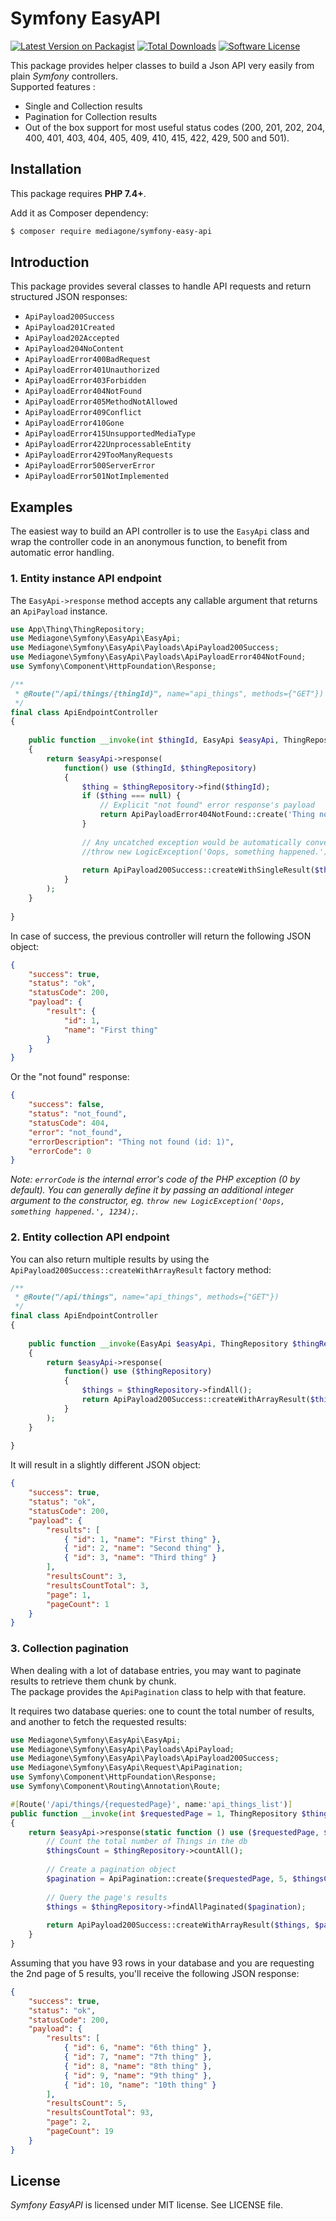 # Symfony EasyAPI

[![Latest Version on Packagist][ico-version]][link-packagist]
[![Total Downloads][ico-downloads]][link-downloads]
[![Software License][ico-license]](LICENSE)

This package provides helper classes to build a Json API very easily from plain _Symfony_ controllers. \
Supported features :
- Single and Collection results
- Pagination for Collection results
- Out of the box support for most useful status codes (200, 201, 202, 204, 400, 401, 403, 404, 405, 409, 410, 415, 422, 429, 500 and 501).



## Installation
This package requires **PHP 7.4+**.

Add it as Composer dependency:
```sh
$ composer require mediagone/symfony-easy-api
```


## Introduction

This package provides several classes to handle API requests and return structured JSON responses:

- `ApiPayload200Success`
- `ApiPayload201Created`
- `ApiPayload202Accepted`
- `ApiPayload204NoContent`
- `ApiPayloadError400BadRequest`
- `ApiPayloadError401Unauthorized`
- `ApiPayloadError403Forbidden`
- `ApiPayloadError404NotFound`
- `ApiPayloadError405MethodNotAllowed`
- `ApiPayloadError409Conflict`
- `ApiPayloadError410Gone`
- `ApiPayloadError415UnsupportedMediaType`
- `ApiPayloadError422UnprocessableEntity`
- `ApiPayloadError429TooManyRequests`
- `ApiPayloadError500ServerError`
- `ApiPayloadError501NotImplemented`



## Examples

The easiest way to build an API controller is to use the `EasyApi` class and wrap the controller code in an anonymous function, to benefit from automatic error handling.


### 1. Entity instance API endpoint

The `EasyApi->response` method accepts any callable argument that returns an `ApiPayload` instance.

```php
use App\Thing\ThingRepository;
use Mediagone\Symfony\EasyApi\EasyApi;
use Mediagone\Symfony\EasyApi\Payloads\ApiPayload200Success;
use Mediagone\Symfony\EasyApi\Payloads\ApiPayloadError404NotFound;
use Symfony\Component\HttpFoundation\Response;

/**
 * @Route("/api/things/{thingId}", name="api_things", methods={"GET"})
 */
final class ApiEndpointController
{
    
    public function __invoke(int $thingId, EasyApi $easyApi, ThingRepository $thingRepository) : Response
    {
        return $easyApi->response(
            function() use ($thingId, $thingRepository)
            {
                $thing = $thingRepository->find($thingId);
                if ($thing === null) {
                    // Explicit "not found" error response's payload
                    return ApiPayloadError404NotFound::create('Thing not found (id: '.$thingId.')');
                }
                
                // Any uncatched exception would be automatically converted into an ApiPayloadError500ServerError response's payload.
                //throw new LogicException('Oops, something happened.');
                
                return ApiPayload200Success::createWithSingleResult($thing);
            }
        );
    }
    
}
```

In case of success, the previous controller will return the following JSON object:
```json
{
    "success": true,
    "status": "ok",
    "statusCode": 200,
    "payload": {
        "result": {
            "id": 1,
            "name": "First thing"
        }
    }
}
```
Or the "not found" response:
```json
{
    "success": false,
    "status": "not_found",
    "statusCode": 404,
    "error": "not_found",
    "errorDescription": "Thing not found (id: 1)",
    "errorCode": 0
}
```
_Note: `errorCode` is the internal error's code of the PHP exception (0 by default). You can generally define it by passing an additional integer argument to the constructor, eg. `throw new LogicException('Oops, something happened.', 1234);`._



### 2. Entity collection API endpoint

You can also return multiple results by using the `ApiPayload200Success::createWithArrayResult` factory method:

```php
/**
 * @Route("/api/things", name="api_things", methods={"GET"})
 */
final class ApiEndpointController
{
    
    public function __invoke(EasyApi $easyApi, ThingRepository $thingRepository) : Response
    {
        return $easyApi->response(
            function() use ($thingRepository)
            {
                $things = $thingRepository->findAll();
                return ApiPayload200Success::createWithArrayResult($things);
            }
        );
    }
    
}
```

It will result in a slightly different JSON object:
```json
{
    "success": true,
    "status": "ok",
    "statusCode": 200,
    "payload": {
        "results": [
            { "id": 1, "name": "First thing" },
            { "id": 2, "name": "Second thing" },
            { "id": 3, "name": "Third thing" }
        ],
        "resultsCount": 3,
        "resultsCountTotal": 3,
        "page": 1,
        "pageCount": 1
    }
}
```


### 3. Collection pagination

When dealing with a lot of database entries, you may want to paginate results to retrieve them chunk by chunk. \
The package provides the `ApiPagination` class to help with that feature.

It requires two database queries: one to count the total number of results, and another to fetch the requested results:

```php
use Mediagone\Symfony\EasyApi\EasyApi;
use Mediagone\Symfony\EasyApi\Payloads\ApiPayload;
use Mediagone\Symfony\EasyApi\Payloads\ApiPayload200Success;
use Mediagone\Symfony\EasyApi\Request\ApiPagination;
use Symfony\Component\HttpFoundation\Response;
use Symfony\Component\Routing\Annotation\Route;

#[Route('/api/things/{requestedPage}', name:'api_things_list')]
public function __invoke(int $requestedPage = 1, ThingRepository $thingRepository): Response
{
    return $easyApi->response(static function () use ($requestedPage, $thingRepository) : ApiPayload {
        // Count the total number of Things in the db
        $thingsCount = $thingRepository->countAll();
        
        // Create a pagination object
        $pagination = ApiPagination::create($requestedPage, 5, $thingsCount);
        
        // Query the page's results
        $things = $thingRepository->findAllPaginated($pagination);
        
        return ApiPayload200Success::createWithArrayResult($things, $pagination);
    }
}
```

Assuming that you have 93 rows in your database and you are requesting the 2nd page of 5 results, you'll receive the following JSON response:
```json
{
    "success": true,
    "status": "ok",
    "statusCode": 200,
    "payload": {
        "results": [
            { "id": 6, "name": "6th thing" },
            { "id": 7, "name": "7th thing" },
            { "id": 8, "name": "8th thing" },
            { "id": 9, "name": "9th thing" },
            { "id": 10, "name": "10th thing" }
        ],
        "resultsCount": 5,
        "resultsCountTotal": 93,
        "page": 2,
        "pageCount": 19
    }
}
```


## License

_Symfony EasyAPI_ is licensed under MIT license. See LICENSE file.



[ico-version]: https://img.shields.io/packagist/v/mediagone/symfony-easy-api.svg
[ico-downloads]: https://img.shields.io/packagist/dt/mediagone/symfony-easy-api.svg
[ico-license]: https://img.shields.io/badge/license-MIT-brightgreen.svg

[link-packagist]: https://packagist.org/packages/mediagone/symfony-easy-api
[link-downloads]: https://packagist.org/packages/mediagone/symfony-easy-api
